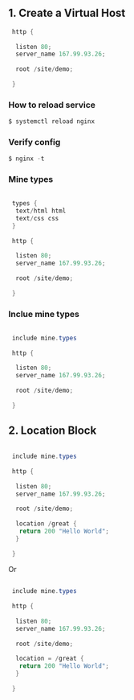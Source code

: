 ## 1. Create a Virtual Host

```java
 http {
 
  listen 80;
  server_name 167.99.93.26;
  
  root /site/demo;
  
 }
```
### How to reload service

```java
$ systemctl reload nginx
```

### Verify config

```java
$ nginx -t
```

### Mine types


```java
 
 types {
  text/html html
  text/css css
 }
 
 http {
 
  listen 80;
  server_name 167.99.93.26;
  
  root /site/demo;
  
 }
```

### Inclue mine types

```java
 
 include mine.types
 
 http {
 
  listen 80;
  server_name 167.99.93.26;
  
  root /site/demo;
  
 }
```

## 2. Location Block

```java
 
 include mine.types
 
 http {
 
  listen 80;
  server_name 167.99.93.26;
  
  root /site/demo;
  
  location /great {
   return 200 "Hello World";
  }
  
 }
```

Or

```java
 
 include mine.types
 
 http {
 
  listen 80;
  server_name 167.99.93.26;
  
  root /site/demo;
  
  location = /great {
   return 200 "Hello World";
  }
  
 }
```

